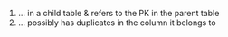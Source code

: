 1. ... in a child table & refers to the PK in the parent table
1. ... possibly has duplicates in the column it belongs to

<!-- Correct but it also could be possibly null -->